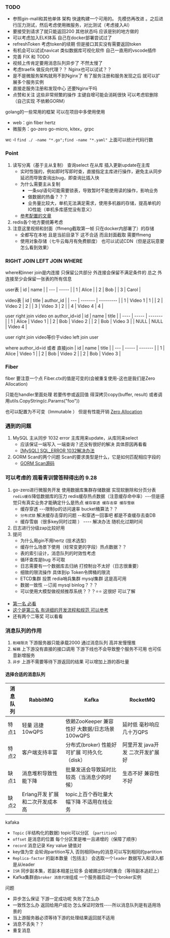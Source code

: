 ### TODO
* 参照gin-mall和其他单体 架构 快速构建一个可用的。 先模仿再改进 。之后进行压力测试，然后考虑使用微服务，对比测试（考虑接入AI）
* 要接受到请求了就只能返回200 其他状态吗 应该是别的地方做的
* 可以考虑加入ELK体系 自己在docker部署尝试过了
* refreshToken 考虑token的续期 但是接口其实没有需要返回token
* 有机会可以试试navicat 类似数据库可视化软件 自己一直用的vscode插件
* 完善 FIX 和 TODO 
* 视频上传肯定要用消息队列异步了 不然太慢了
* 考虑traefik 做反向代理？？ Nginx也可以试试？？
* 是不是微服务架构就用不到Nginx了 有了服务注册和服务发现之后 就可以扩展多个服务实例
* 直接走服务注册和发现中心 还要Nginx干吗
* 点赞和关注 这些非常频繁的操作 主键自增可能会消耗很快 可以考虑软删除（自己实现 不依赖GORM）

golang的一些常用的框架 可以在项目中多使用使用
* web：gin fiber hertz 
* 微服务：go-zero go-micro, kitex，grpc

wc -l `find ./ -name "*.go";find -name "*.yaml"`
上面可以统计代码行数

### Point
1. 读写分离（基于主从复制） 查询select 在从库 插入更新update在主库
   * 实时性强的，例如即时写即时查，直接指定主库进行操作，避免主从同步延迟而导致查询出bug，即查询比插入快
   * 为什么需要主从复制
       * 一条sql语句可能需要锁表，导致暂时不能使用读的操作，影响业务
       * 做数据的热备？？？
       * 业务量比较大，单机无法满足需求，使用多机器的存储，提高单机的IO性能（单机多库感觉没有意义）
   * [参考配置的文章](https://zhuanlan.zhihu.com/p/650314645)
2. redis各个地方要统筹考虑
3. 注意这里视频和封面（ffmeng截取第一帧 只在docker内部署了）的存储
   * 全都写在本地 且是当前目录下 这不合适 而且封面截取 需要ffmeng
   * 使用对象存储（七牛云每月有免费额度） 也可以试试CDN（但是这玩意要怎么看到效果）

### RIGHT JOIN LEFT JOIN WHERE
where和inner join是内连接 只保留公共部分
外连接会保留不满足条件的
总之 外连接至少会保留一张表的所有信息

user表
| id  | name  |
| --- | ----- |
| 1   | Alice |
| 2   | Bob   |
| 3   | Carol |

video表
| id  | title   | author_id |
| --- | ------- | --------- |
| 1   | Video 1 | 1         |
| 2   | Video 2 | 2         |
| 3   | Video 3 | 2         |
| 4   | Video 4 | 4         |

user right join video on author_id=id
| id   | name  | title   |
| ---- | ----- | ------- |
| 1    | Alice | Video 1 |
| 2    | Bob   | Video 2 |
| 2    | Bob   | Video 3 |
| NULL | NULL  | Video 4 |

user right join video等价于video left join user

where author_id=id 或者 直接join
| id  | name  | title   |
| --- | ----- | ------- |
| 1   | Alice | Video 1 |
| 2   | Bob   | Video 2 |
| 2   | Bob   | Video 3 |

### Fiber
fiber 要注意一个点 Fiber.ctx的值是可变的(会被重复使用-这也是我们是Zero Allocation)

只能在handler里面处理  若要传参或返回值 
得深拷贝copy(buffer, result)  或者调用utils.CopyString(c.Params("foo")) 

也可以配置为不可变（Immutable ） 但是有性能开销
[Zero Allocation](https://docs.gofiber.io/#zero-allocation)

### 遇到的问题 
1. MySQL 主从同步 1032 error 主库用来update，从库同来select
   * 应该保证一端写入 一端查询？还没有很好的解决 具体原因再看看
   * [[MySQL] SQL_ERROR 1032解决办法](https://www.cnblogs.com/langdashu/p/5920436.html)
2. GORM Scan的两个问题 Scan的要求类型是什么，它是如何匹配相应字段的
   * [GORM Scan源码](https://blog.csdn.net/xz_studying/article/details/107095153)

### 可以考虑的 观看青训营答辩得出的 9.28 
1. go-zero进行微服务开发 使用数据库集群存储数据 实现软删除和分页分表 `redis缓存`降低数据库的压力  redis缓存热点数据（注意缓存命中率）---但是感觉只有真实业务才能确定什么是热点 `缓存穿透 缓存击穿 缓存雪崩`
    * 缓存穿透 ---限制ip的访问速率 bucket桶算法？？ 
    * `分布式锁` 解决缓存击穿的问题  --和穿透一回事吧 都是不查缓存去查DB
    * 缓存雪崩（很多key同时过期 ） ---- 解决办法 随机化过期时间
2. 日志进行分级zap比较好用 
3. 提问
    * 为什么用gin不用hertz (技术选型)
    * 缓存什么场景下使用（经常变更的字段）热点数据？？
    * 表的索引设计，消息队列的时效性考虑 
    * 循环查库是bug 不可取
    * 日志需要有一个数据库去归纳 打控制台不太好（日志很重要）
    * 细致的限流操作 具体到ip  Token令牌桶的限流
    * ETCD集群 投票 redia哨兵集群 mysql集群 这是高可用
    * 数据一致性 --订阅 mysql binlog？？？
    * 可以使用大模型做视频推荐系统？？？⭐⭐ 这很好 可以了解

* [第一名 必看](https://z37kw7eggp.feishu.cn/docx/Y3KCdaFMSoKKNjxPOHAcWMiInZb)
* [这个是第三名 有详细的开发流程和规范 可以参考](https://gagjcxhxrb.feishu.cn/docx/SCEddZcB3oQwKOxrWQNcqicQnxd)
* 还有两个二等奖 可以看看

### 消息队列的作用
1. `削峰限流` 下游服务器只能承载2000 通过消息队列 高并发慢慢推
2. `解耦` 上下游没有直接的接口调用 下游下线也不会导致整个服务不可用 也可任意新增服务
3. `异步` 上游不需要等待下游返回的结果 可以增加上游的吞吐量

#### 选择合适的消息队列
| 消息队列 | RabbitMQ                        | Kafka                                          | RocketMQ                         |
| -------- | ------------------------------- | ---------------------------------------------- | -------------------------------- |
| 特点1    | 轻量 迅捷     10wQPS            | 依赖ZooKeeper 兼容性好 大数据/日志场景 100wQPS | 延时低 毫秒响应 几十万QPS        |
| 特点2    | 客户端支持丰富                  | 分布式(broker) 性能好 可扩展 可持久化（disk）  | 阿里开发 java开发 二次开发扩展好 |
| 缺点1    | 消息堆积导致性能下降            | 批量发送会导致延时比较高（当消息少的时候）     | 生态不好  兼容性不好             |
| 缺点2    | Erlang开发 扩展和二次开发成本高 | topic上百个吞吐量大幅下降 不适用在线业务       |                                  |

kafaka
* `Topic` (半结构化的数据) topic可以分区 （`partition`）
* `offset` 是消息的位置 每个分区里是唯一且递增的（保障了顺序）
* `record` 消息记录 Key value 键值对
* key值为空 会轮询partition写入 否则相同key的消息可以写到相同的partition
* `Replica-factor` 的副本数量（包括主） 会选取一个`leader` 数据写入和读入都是从leader
* `ISR` 同步副本集，若副本相差比较多 会被踢出ISR的集合（等待副本追赶上）
* Kafka集群由`broker 消息代理`组成 一个服务器启动一个broker实例

问题
* 异步怎么保证 下游一定成功呢 失败了怎么办
* 一致性怎么办 返回给用户成功 怎么保证时效性----所以消息队列是有适用场景的
* 当上游服务器必须等待下游的处理结果返回就不适用
* 消息不丢失？？
* 重复消息